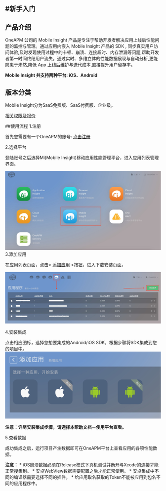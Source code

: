 #新手入门
---
## 产品介绍
OneAPM 公司的 Mobile Insight 产品是专注于帮助开发者解决应用上线后性能问题的监控与管理。通过应用内嵌入 Mobile Insight 产品的 SDK , 同步真实用户访问体验,及时发现使用过程中的卡顿、崩溃、连接超时、内存泄漏等问题,帮助开发者第一时间终结用户流失。通过实时、多维立体的性能数据展现与自动分析,更能防患于未然,降低 App 上线后维护与迭代成本,直接提升用户留存率。

**Mobile Insight 共支持两种平台: iOS、Android**


## 版本分类


Mobile Insight分为SaaS免费版、SaaS付费版、企业级。

[相关权限及报价](http://www.oneapm.com/mi/price.html)

##使用流程
1.注册

首先您需要有一个OneAPM的账号:
[点击注册](http://user.oneapm.com/pages/v2/signup)

2.选择平台

登陆账号之后选择Mi(Mobile Insight)移动应用性能管理平台，进入应用列表管理界面。

![](A107.jpg)
3.添加应用

在应用列表页面，点击< [添加应用](https://mi.oneapm.com/mobile/app/setup#/) >按钮，进入下载安装页面。

![](A108.jpg)

4.安装集成

点击相应图标，选择您想要集成的Android/iOS SDK，根据步骤将SDK集成到您的项目中。
![](A109.jpg)

**注意：详尽安装集成步骤，请选择本帮助文档－使用平台查看。**

5.查看数据

成功集成之后，运行项目产生数据即可在OneAPM平台上查看应用的各项性能数据。

**注意：**
       * iOS崩溃数据必须在Release模式下真机测试并断开与Xcode的连接才能正常搜集到。
       * 安卓WebView数据需要配置之后才能正常使用。
       * 安卓集成中不同的编译器需要选择不同的插件。
       * 给应用取名获取的Token不能被应用到包名不同的应用程序中。
